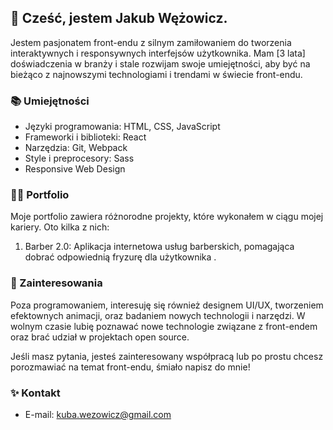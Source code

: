 ## 👋 Cześć, jestem Jakub Wężowicz.

Jestem pasjonatem front-endu z silnym zamiłowaniem do tworzenia interaktywnych i responsywnych interfejsów użytkownika. Mam [3 lata] doświadczenia w branży i stale rozwijam swoje umiejętności, aby być na bieżąco z najnowszymi technologiami i trendami w świecie front-endu.

### 📚 Umiejętności

- Języki programowania: HTML, CSS, JavaScript
- Frameworki i biblioteki: React
- Narzędzia: Git, Webpack
- Style i preprocesory: Sass
- Responsive Web Design

### 👨‍💻 Portfolio

Moje portfolio zawiera różnorodne projekty, które wykonałem w ciągu mojej kariery. Oto kilka z nich:

1. Barber 2.0: Aplikacja internetowa usług barberskich, pomagająca dobrać odpowiednią fryzurę dla użytkownika .

### 🎨 Zainteresowania

Poza programowaniem, interesuję się również designem UI/UX, tworzeniem efektownych animacji, oraz badaniem nowych technologii i narzędzi. W wolnym czasie lubię poznawać nowe technologie związane z front-endem oraz brać udział w projektach open source.

Jeśli masz pytania, jesteś zainteresowany współpracą lub po prostu chcesz porozmawiać na temat front-endu, śmiało napisz do mnie!

### ✨ Kontakt

- E-mail: kuba.wezowicz@gmail.com
